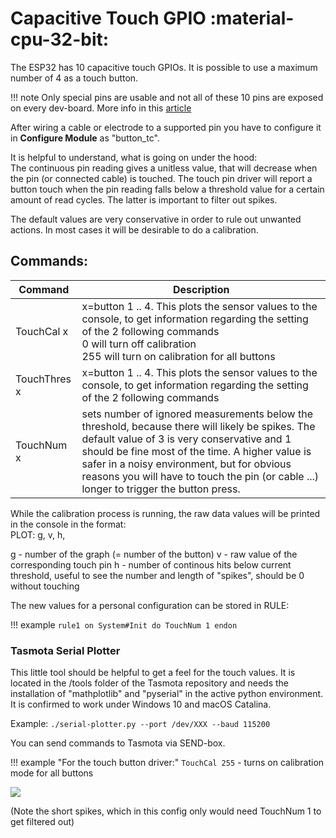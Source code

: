 # Capacitive Touch GPIO :material-cpu-32-bit:

The ESP32 has 10 capacitive touch GPIOs. It is possible to use a maximum number of 4 as a touch button.  

!!! note
     Only special pins are usable and not all of these 10 pins are exposed on every dev-board. More info in this [article](https://randomnerdtutorials.com/esp32-touch-pins-arduino-ide/)
  

After wiring a cable or electrode to a supported pin you have to configure it in **Configure Module** as "button_tc".  

It is helpful to understand, what is going on under the hood:  
The continuous pin reading gives a unitless value, that will decrease when the pin (or connected cable) is touched. The touch pin driver 
will report a button touch when the pin reading falls below a threshold value for a certain amount of read cycles. The latter is important to filter out spikes.  
  
The default values are very conservative in order to rule out unwanted actions. In most cases it will be desirable to do a calibration.   
  
## Commands:  
 
| __Command__ | __Description__                            |
|------------|--------------------------------------------|
| TouchCal x       | x=button 1 .. 4. This plots the sensor values to the console, to get information regarding the setting of the 2 following commands<BR> 0 will turn off calibration<BR> 255 will turn on calibration for all buttons     |
| TouchThres x     | x=button 1 .. 4. This plots the sensor values to the console, to get information regarding the setting of the 2 following commands |
| TouchNum x        | sets number of ignored measurements below the threshold, because there will likely be spikes. The default value of 3 is very conservative and 1 should be fine most of the time. A higher value is safer in a noisy environment, but for obvious reasons you will have to touch the pin (or cable ...) longer to trigger the button press. |
  
While the calibration process is running, the raw data values will be printed in the console in the format:  
<Time> PLOT: g, v, h,  
     
g - number of the graph (= number of the button)
v - raw value of the corresponding touch pin
h - number of continous hits below current threshold, useful to see the number and length of "spikes", should be 0 without touching  
  
The new values for a personal configuration can be stored in RULE:  
  
!!! example
    `rule1 on System#Init do TouchNum 1 endon`  

### Tasmota Serial Plotter  
  
This little tool should be helpful to get a feel for the touch values. It is located in the /tools folder of the Tasmota repository and needs the installation of "mathplotlib" and "pyserial" in the active python environment. It is confirmed to work under Windows 10 and macOS Catalina.  

Example: `./serial-plotter.py --port /dev/XXX --baud 115200`

You can send commands to Tasmota via SEND-box.  
  
!!! example "For the touch button driver:"
    `TouchCal 255` - turns on calibration mode for all buttons  
  
  
![](https://user-images.githubusercontent.com/5481060/83327677-f730be80-a27d-11ea-85a2-bf72e644cb4e.gif)  

(Note the short spikes, which in this config only would need TouchNum 1 to get filtered out)  
  
